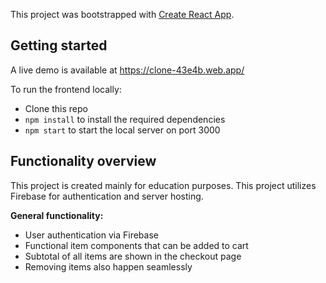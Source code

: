 This project was bootstrapped with [Create React App](https://github.com/facebook/create-react-app).

## Getting started

A live demo is available at https://clone-43e4b.web.app/

To run the frontend locally:

- Clone this repo
- `npm install` to install the required dependencies
- `npm start` to start the local server on port 3000

## Functionality overview

This project is created mainly for education purposes. This project utilizes Firebase for authentication and server hosting.

**General functionality:**

- User authentication via Firebase
- Functional item components that can be added to cart
- Subtotal of all items are shown in the checkout page
- Removing items also happen seamlessly
